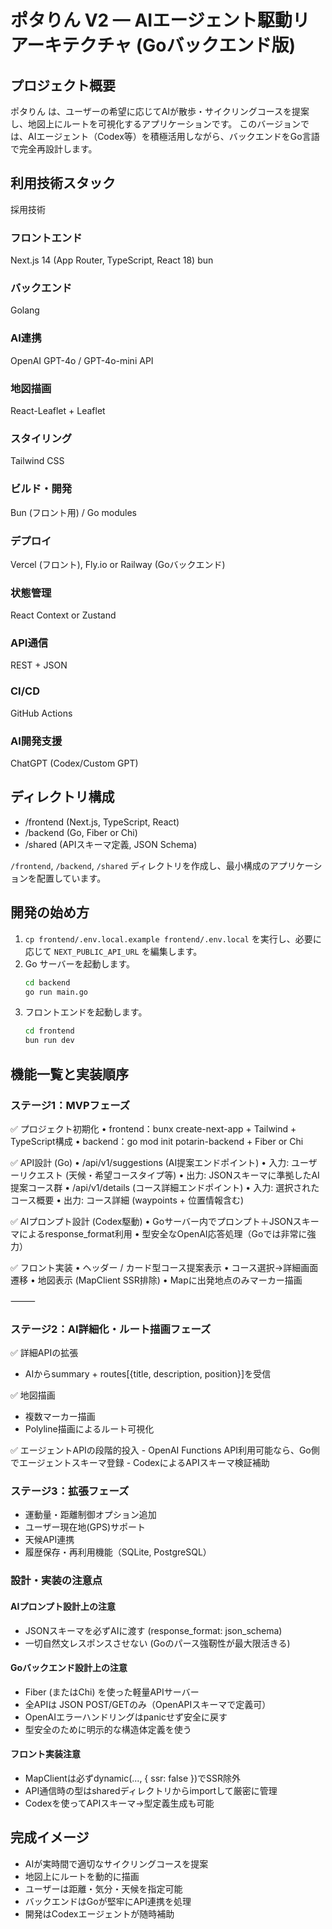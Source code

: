 # ポタりん V2 — AIエージェント駆動リアーキテクチャ (Goバックエンド版)

## プロジェクト概要

ポタりん は、ユーザーの希望に応じてAIが散歩・サイクリングコースを提案し、地図上にルートを可視化するアプリケーションです。
このバージョンでは、AIエージェント（Codex等）を積極活用しながら、バックエンドをGo言語で完全再設計します。

## 利用技術スタック
採用技術
### フロントエンド
Next.js 14 (App Router, TypeScript, React 18)
bun

### バックエンド
Golang

### AI連携
OpenAI GPT-4o / GPT-4o-mini API

### 地図描画
React-Leaflet + Leaflet
### スタイリング
Tailwind CSS
### ビルド・開発
Bun (フロント用) / Go modules
### デプロイ
Vercel (フロント), Fly.io or Railway (Goバックエンド)
### 状態管理
React Context or Zustand
### API通信
REST + JSON
### CI/CD
GitHub Actions
### AI開発支援
ChatGPT (Codex/Custom GPT)

## ディレクトリ構成

- /frontend  (Next.js, TypeScript, React)
- /backend   (Go, Fiber or Chi)
- /shared    (APIスキーマ定義, JSON Schema)

`/frontend`, `/backend`, `/shared` ディレクトリを作成し、最小構成のアプリケーションを配置しています。

## 開発の始め方

1. `cp frontend/.env.local.example frontend/.env.local` を実行し、必要に応じて `NEXT_PUBLIC_API_URL` を編集します。
2. Go サーバーを起動します。
   ```bash
   cd backend
   go run main.go
   ```
3. フロントエンドを起動します。
   ```bash
   cd frontend
   bun run dev
   ```

## 機能一覧と実装順序

### ステージ1：MVPフェーズ

✅ プロジェクト初期化
	•	frontend：bunx create-next-app + Tailwind + TypeScript構成
	•	backend：go mod init potarin-backend + Fiber or Chi

✅ API設計 (Go)
	•	/api/v1/suggestions  (AI提案エンドポイント)
	•	入力: ユーザーリクエスト (天候・希望コースタイプ等)
	•	出力: JSONスキーマに準拠したAI提案コース群
	•	/api/v1/details (コース詳細エンドポイント)
	•	入力: 選択されたコース概要
	•	出力: コース詳細 (waypoints + 位置情報含む)

✅ AIプロンプト設計 (Codex駆動)
	•	Goサーバー内でプロンプト＋JSONスキーマによるresponse_format利用
	•	型安全なOpenAI応答処理（Goでは非常に強力）

✅ フロント実装
	•	ヘッダー / カード型コース提案表示
	•	コース選択→詳細画面遷移
	•	地図表示 (MapClient SSR排除)
	•	Mapに出発地点のみマーカー描画

⸻

### ステージ2：AI詳細化・ルート描画フェーズ

✅ 詳細APIの拡張
-	AIからsummary + routes[{title, description, position}]を受信

✅ 地図描画
-	複数マーカー描画
-	Polyline描画によるルート可視化

✅ エージェントAPIの段階的投入
	-	OpenAI Functions API利用可能なら、Go側でエージェントスキーマ登録
	-	CodexによるAPIスキーマ検証補助

### ステージ3：拡張フェーズ

-	運動量・距離制御オプション追加
-	ユーザー現在地(GPS)サポート
-	天候API連携
-	履歴保存・再利用機能（SQLite, PostgreSQL）

### 設計・実装の注意点

#### AIプロンプト設計上の注意
-	JSONスキーマを必ずAIに渡す (response_format: json_schema)
-	一切自然文レスポンスさせない (Goのパース強靭性が最大限活きる)

#### Goバックエンド設計上の注意
-	Fiber (またはChi) を使った軽量APIサーバー
-	全APIは JSON POST/GETのみ（OpenAPIスキーマで定義可）
-	OpenAIエラーハンドリングはpanicせず安全に戻す
-	型安全のために明示的な構造体定義を使う

#### フロント実装注意
-	MapClientは必ずdynamic(..., { ssr: false })でSSR除外
-	API通信時の型はsharedディレクトリからimportして厳密に管理
-	Codexを使ってAPIスキーマ→型定義生成も可能

## 完成イメージ
-	AIが実時間で適切なサイクリングコースを提案
-	地図上にルートを動的に描画
-	ユーザーは距離・気分・天候を指定可能
-	バックエンドはGoが堅牢にAPI連携を処理
-	開発はCodexエージェントが随時補助
